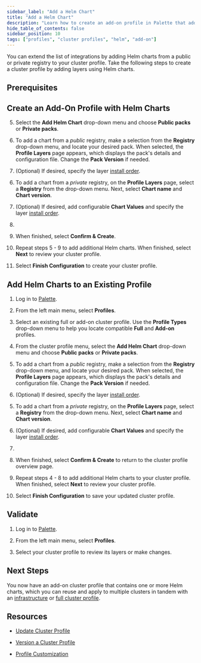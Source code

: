```yaml
---
sidebar_label: "Add a Helm Chart"
title: "Add a Helm Chart"
description: "Learn how to create an add-on profile in Palette that adds a Helm chart layer."
hide_table_of_contents: false
sidebar_position: 10
tags: ["profiles", "cluster profiles", "helm", "add-on"]
---
```


You can extend the list of integrations by adding Helm charts from a public or private registry to your cluster profile.
Take the following steps to create a cluster profile by adding layers using Helm charts.

## Prerequisites

<PartialsComponent category="profiles" name="create-profile-prerequisites" />

## Create an Add-On Profile with Helm Charts

<PartialsComponent category="profiles" name="create-profile-enablement" edition="Add-on" />

5. Select the **Add Helm Chart** drop-down menu and choose **Public packs** or **Private packs**.

<Tabs groupId="registry-type">

<TabItem value="public" label="Public Packs">

6. To add a chart from a _public_ registry, make a selection from the **Registry** drop-down menu, and locate your
   desired pack. When selected, the **Profile Layers** page appears, which displays the pack's details and configuration
   file. Change the **Pack Version** if needed.

7. (Optional) If desired, specify the layer [install order](./create-addon-profile.md#install-order).

</TabItem>

<TabItem value="private" label="Private Packs">

6. To add a chart from a _private_ registry, on the **Profile Layers** page, select a **Registry** from the drop-down
   menu. Next, select **Chart name** and **Chart version**.

7. (Optional) If desired, add configurable **Chart Values** and specify the layer
   [install order](./create-addon-profile.md#install-order).

</TabItem>

</Tabs>

8. <PartialsComponent category="profiles" name="add-on-namespace" />

9. When finished, select **Confirm & Create**.

10. Repeat steps 5 - 9 to add additional Helm charts. When finished, select **Next** to review your cluster profile.

11. Select **Finish Configuration** to create your cluster profile.

## Add Helm Charts to an Existing Profile

<PartialsComponent category="profiles" name="add-on-existing-intro" edition="Helm charts" />

1. Log in to [Palette](https://console.spectrocloud.com/).

2. From the left main menu, select **Profiles**.

3. Select an existing full or add-on cluster profile. Use the **Profile Types** drop-down menu to help you locate
   compatible **Full** and **Add-on** profiles.

4. From the cluster profile menu, select the **Add Helm Chart** drop-down menu and choose **Public packs** or **Private
   packs**.

<Tabs groupId="registry-type">

<TabItem value="public" label="Public Packs">

5. To add a chart from a _public_ registry, make a selection from the **Registry** drop-down menu, and locate your
   desired pack. When selected, the **Profile Layers** page appears, which displays the pack's details and configuration
   file. Change the **Pack Version** if needed.

6. (Optional) If desired, specify the layer [install order](./create-addon-profile.md#install-order).

</TabItem>

<TabItem value="private" label="Private Packs">

5. To add a chart from a _private_ registry, on the **Profile Layers** page, select a **Registry** from the drop-down
   menu. Next, select **Chart name** and **Chart version**.

6. (Optional) If desired, add configurable **Chart Values** and specify the layer
   [install order](./create-addon-profile.md#install-order).

</TabItem>

</Tabs>

7. <PartialsComponent category="profiles" name="add-on-namespace" />

8. When finished, select **Confirm & Create** to return to the cluster profile overview page.

9. Repeat steps 4 - 8 to add additional Helm charts to your cluster profile. When finished, select **Next** to review
   your cluster profile.

10. Select **Finish Configuration** to save your updated cluster profile.

## Validate

1. Log in to [Palette](https://console.spectrocloud.com).

2. From the left main menu, select **Profiles**.

3. Select your cluster profile to review its layers or make changes.

## Next Steps

You now have an add-on cluster profile that contains one or more Helm charts, which you can reuse and apply to multiple
clusters in tandem with an [infrastructure](../create-infrastructure-profile.md) or
[full cluster profile](../create-full-profile.md).

<PartialsComponent category="profiles" name="create-profile-next-steps" />

## Resources

- [Update Cluster Profile](../../modify-cluster-profiles/update-cluster-profile.md)

- [Version a Cluster Profile](../../modify-cluster-profiles/version-cluster-profile.md)

- [Profile Customization](../../../profile-customization.md)
